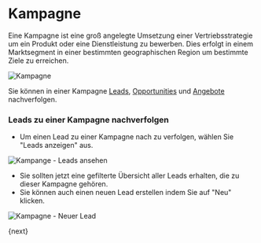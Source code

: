 <!-- add-breadcrumbs -->
# Kampagne


Eine Kampagne ist eine groß angelegte Umsetzung einer Vertriebsstrategie um ein Produkt oder eine Dienstleistung zu bewerben. Dies erfolgt in einem Marktsegment in einer bestimmten geographischen Region um bestimmte Ziele zu erreichen.

<img class="screenshot" alt="Kampagne" src="{{docs_base_url}}/v12/assets/img/crm/campaign.png">

Sie können in einer Kampagne [Leads](/docs/v12/user/manual/de/CRM/lead.html), [Opportunities](/docs/v12/user/manual/de/CRM/opportunity.html) und [Angebote](/docs/v12/user/manual/de/selling/quotation.html) nachverfolgen.

### Leads zu einer Kampagne nachverfolgen

* Um einen Lead zu einer Kampagne nach zu verfolgen, wählen Sie "Leads anzeigen" aus.

<img class="screenshot" alt="Kampange - Leads ansehen" src="{{docs_base_url}}/v12/assets/img/crm/campaign-view-leads.png">

* Sie sollten jetzt eine gefilterte Übersicht aller Leads erhalten, die zu dieser Kampagne gehören.
* Sie können auch einen neuen Lead erstellen indem Sie auf "Neu" klicken.

<img class="screenshot" alt="Kampagne - Neuer Lead" src="{{docs_base_url}}/v12/assets/img/crm/campaign-new-lead.png">

{next}
